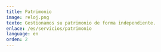 ```yaml
---
title: Patrimonio
image: reloj.png
texto: Gestionamos su patrimonio de forma independiente.
enlace: /es/servicios/patrimonio
language: en
orden: 2
---
```

